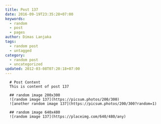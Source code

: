 ```yaml
---
title: Post 137
date: 2016-09-19T23:35:28+07:00
keywords:
  - random
  - post
  - pages
author: Dimas Lanjaka
tags:
  - random post
  - untagged
category:
  - random post
  - uncategorized
updated: 2012-03-08T07:20:18+07:00
---
```


      # Post Content
      This is content of post 137

      ## random image 200x300
      ![random image 137](https://picsum.photos/200/300)
      ![another random image 137](https://picsum.photos/200/300?random=1)

      ## random image 640x480
      ![random image 137](https://placeimg.com/640/480/any)
      